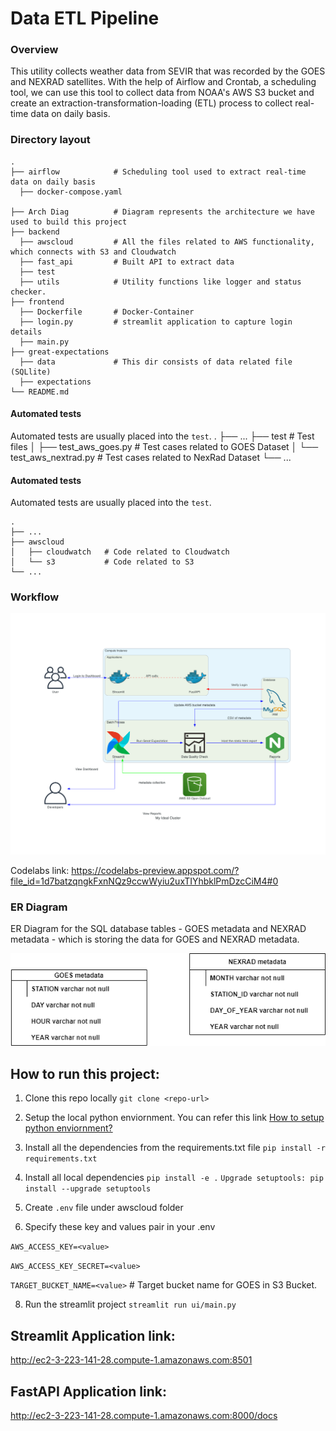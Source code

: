 # Data ETL Pipeline  

### Overview
This utility collects weather data from SEVIR that was recorded by the GOES and NEXRAD satellites. With the help of Airflow and Crontab, a scheduling tool, we can use this tool to collect data from NOAA's AWS S3 bucket and create an extraction-transformation-loading (ETL) process to collect real-time data on daily basis.

### Directory layout
    .
    ├── airflow            # Scheduling tool used to extract real-time data on daily basis
      ├── docker-compose.yaml 
      
    ├── Arch Diag          # Diagram represents the architecture we have used to build this project             
    ├── backend
      ├── awscloud         # All the files related to AWS functionality, which connects with S3 and Cloudwatch
      ├── fast_api         # Built API to extract data 
      ├── test 
      ├── utils            # Utility functions like logger and status checker.
    ├── frontend
      ├── Dockerfile       # Docker-Container
      ├── login.py         # streamlit application to capture login details
      ├── main.py          
    ├── great-expectations
      ├── data             # This dir consists of data related file (SQLlite)
      ├── expectations
    └── README.md

#### Automated tests
Automated tests are usually placed into the `test`.
    .
    ├── ...
    ├── test                           # Test files
    │   ├── test_aws_goes.py           # Test cases related to GOES Dataset
    │   └── test_aws_nextrad.py        # Test cases related to NexRad Dataset
    └── ...

#### Automated tests
Automated tests are usually placed into the `test`.

    .
    ├── ...
    ├── awscloud         
    │   ├── cloudwatch   # Code related to Cloudwatch
    │   └── s3           # Code related to S3
    └── ...


### Workflow
<img src="https://github.com/BigDataIA-Spring2023-Team-05/Assignment-02/blob/main/Arch_Diag/my_ideal_cluster.png"></img>

Codelabs link:
https://codelabs-preview.appspot.com/?file_id=1d7batzqngkFxnNQz9ccwWyiu2uxTIYhbklPmDzcCiM4#0

### ER Diagram

ER Diagram for the SQL database tables - GOES metadata and NEXRAD metadata - which is storing the data for GOES and NEXRAD metadata.

<img src="https://github.com/BigDataIA-Spring2023-Team-05/Assignment-01/blob/main/ERdiagram.drawio.png"></img>

## How to run this project:
1. Clone this repo locally `git clone <repo-url>`

2. Setup the local python enviornment. You can refer this link [How to setup python enviornment?](https://packaging.python.org/en/latest/guides/installing-using-pip-and-virtual-environments/ "How to setup python enviornment?")

3. Install all the dependencies from the requirements.txt file
`pip install -r requirements.txt`

4. Install all local dependencies 
`pip install -e .`
`Upgrade setuptools: pip install --upgrade setuptools`

5. Create `.env` file under awscloud folder

6. Specify these key and values pair in your .env

`AWS_ACCESS_KEY=<value>`

`AWS_ACCESS_KEY_SECRET=<value>`

`TARGET_BUCKET_NAME=<value>` # Target bucket name for GOES in S3 Bucket.

8. Run the streamlit project
`streamlit run ui/main.py`

## Streamlit Application link:
http://ec2-3-223-141-28.compute-1.amazonaws.com:8501


## FastAPI Application link:
http://ec2-3-223-141-28.compute-1.amazonaws.com:8000/docs
